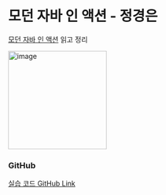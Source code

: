 # 모던 자바 인 액션 - 정경은
[모던 자바 인 액션](https://www.yes24.com/Product/Goods/77125987?pid=123487&cosemkid=go15646485055614872&gad_source=1&gclid=Cj0KCQiAz8GuBhCxARIsAOpzk8ysuTSBaXNuYPtEa1usz27CeMJc0zNZ9IrZSTyWmbi9KUpZE6wIb84aAoKQEALw_wcB) 읽고 정리

<img width="200" alt="image" src="https://github.com/KUIT-01-LEGEND/modern-java-in-action/assets/96233738/0fbc0def-8494-497c-a82d-a32e0fb5111b">


### GitHub
[실습 코드 GitHub Link](https://github.com/ro-el-c/Java_Practice/tree/main/src/main/java/modern_java_in_action)
